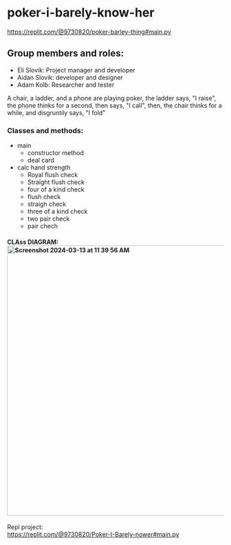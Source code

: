 # poker-i-barely-know-her 
https://replit.com/@9730820/poker-barley-thing#main.py

## Group members and roles:
* Eli Slovik: Project manager and developer
* Aidan Slovik: developer and designer
* Adam Kolb: Researcher and tester

A chair, a ladder, and a phone are playing poker, the ladder says, "I raise", the phone thinks for a second, then says, "I call", then, the chair thinks for a while, and disgruntily says, "I fold"

### Classes and methods:

* main
  * constructor method
  * deal card
* calc hand strength
  * Royal flush check
  * Straight flush check
  * four of a kind check
  * flush check
  * straigh check
  * three of a kind check
  * two pair check
  * pair chech


#### CLAss DIAGRAM:<img width="627" alt="Screenshot 2024-03-13 at 11 39 56 AM" src="https://github.com/EliSlovik/poker-i-barley-know-her/assets/142624511/18602671-2c17-4dfe-87b0-c4e70470ee5f">
 

Repl project:                                               
https://replit.com/@9730820/Poker-I-Barely-nower#main.py
